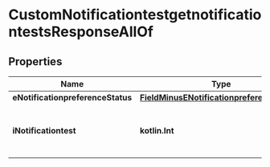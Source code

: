 
# CustomNotificationtestgetnotificationtestsResponseAllOf

## Properties
Name | Type | Description | Notes
------------ | ------------- | ------------- | -------------
**eNotificationpreferenceStatus** | [**FieldMinusENotificationpreferenceStatus**](FieldMinusENotificationpreferenceStatus.md) |  | 
**iNotificationtest** | **kotlin.Int** | The number of elements returned by the Notificationtest | 



